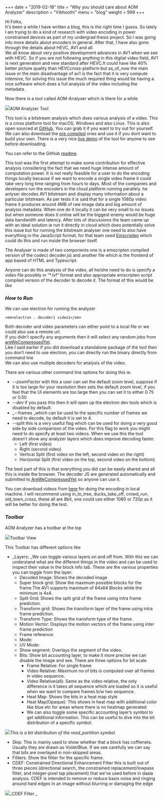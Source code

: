 +++
date = "2019-02-18"
title = "Why you should care about AOM Analyzer"
description = "Vibhoothi"
menu = "blog"
weight = 999
+++

Hi Folks,  
It's been a while I have written a blog, this is the right time I guess. So lately I am trying to do a kind of research with video encoding in power constrained devices as part of my undergrad thesis project. So I was going into more details about encoders in general. After that, I have also gone through the details about HEVC, AV1 and all.   
We all know about very positive development advances in AV1 when we see with HEVC. So if you are not following anything in this digital video field, AV1 is next generation and new standard after HEVC.It could have like 40% better picture quality than HEVCcross-platform but as_of_now the main issue or the main disadvantage of av1 is the fact that it is very compute intensive, for solving this issue the much required thing would be having a nice software which does a full analysis of the video including the metadata.



Now there is a tool called AOM-Analyser which is there for a while 


![](https://lh6.googleusercontent.com/20ijuaXucLNYrviX0V5jbp0D_ZoVbRcHuxgjKVwafRoPL_hiwzbpu0jhL0Quq0nnVLMHEOzyoFuHchipcaT5g79FBJs05VKX3JlWoKCL3bHU9FP50CM8gTV_cuXOaDMXgek20dJg)AOM Analyzer Tool 



<!-- more -->





This tool is a bitstream analysis which does various analysis of a video. This is a cross platform tool for macOS, Windows and also Linux. This is also open sourced at [GitHub](https://github.com/mbebenita/aomanalyzer). You can grab it if you want to try out for yourself. We can also download the [pre compiled](https://people.xiph.org/~mbebenita/analyzer/) ones and use it if you dont want to build your own. There is a very nice [live demo](https://arewecompressedyet.com/analyzer/?maxFrames=10&d=https://people.xiph.org/~mbebenita/analyzer/inspect.js&f=https://people.xiph.org/~mbebenita/analyzer/output.ivf) of the tool for anyone to see before downloading.







You can refer to the GitHub [readme](https://github.com/mbebenita/aomanalyzer/blob/master/README.md).







This tool was the first attempt to make some contribution for effective analysis considering the fact that we need huge intense amount of computation power. It is not really feasible for a user to do the encoding things locally because if we want to encode a single video frame it could take very long time ranging from hours to days. Most of the companies and developers run the encoders in the cloud platform running parallely. he anlyser decodes AV1 bitstream and display many information about a particular bitstream. As per tests it is said that for a single 1080p video frame it produces around 4MB of raw image data and big amount of analysis metadata. When one do it locally it can be very small to no issues but when someone does it online will be the biggest enemy would be huge data bandwidth and latency. After lots of discussions the team came up with an ideal solution ie run it directly in cloud which does potentially solve this issue but for running the bitstream analyser one need to also have everything  in the JavaScript format, for that team used [Emscripten](http://kripken.github.io/emscripten-site/) which could do this and run inside the browser itself. 







The Analyser is made of two components one is a emscripten compiled version of the codec( decoder.js) and another file which is the frontend of app based of HTML and Typescript.







Anyone can do this analysis of the video, all he/she need to do is specify a video file possibly in “*.ivf” format and also appropriate emscripten script compiled version of the decoder to decode it. The format of this would be like 







### **_How to Run_**







We can use electron for running the analyzer






    
    <em>electron . decoder1 video1</em>







Both decoder and video parameters can either point to a local file or we could also use a remote url.   
If you didn’t specify any arguments then it will select any random jobs from [areWeCompressedYet](https://arewecompressedyet.com/).  
Like I said earlier if you did download a standalone package of the tool then you don’t need to use electron, you can directly run the binary directly from command line  
We can also use multiple decoders for analysis of the video.







There are various other command line options for doing this ie.







  * _--zoomFactor_ with this a user can set the default zoom level, suppose if it is too large for your resolution then sets the default zoom level, if you feel that the UI elements are too large then you can set it to either 0.75 or 0.50
  * _--dev_ if you pass this then it will open up the electron dev tools which is disabled by default.
  * _--frames _which can be used to the specific number of frames we need to decode, by default it is set to 4.
  * --split this is a very useful flag which can be used for doing a very good side by side comparison of the video. For this flag to work you might need to do specify at least two videos. When we use this the tool doesn’t show any analyzer layers which does improve decoding faster.
    * Left (first video)
    * Right (second video)
    * Vertical Split (first video on the left, second video on the right)
    * Horizontal Split (first video on the top, second video on the bottom)






The best part of this is that everything you did can be easily shared and all this is inside the browser. The decoder JS are generated automatically and submitted to[ AreWeCompressedYet](https://arewecompressedyet.com/) so anyone can use it.







You can download videos from [here](https://media.xiph.org/video/derf/#F1) for doing the encoding in local machine. I will recommend using in_to_tree, ducks_take_off, crowd_run, old_town_cross, these all are 8bit, one could use either 1080 or 720p as it will be better for doing the test.







### **_Toolbar_**







AOM Analyzer has a toolbar at the top   






![](https://lh5.googleusercontent.com/yE_LXsBnE5DIEqzUWTVqD26AdFi9jilh46x9d037Ker5_1_kXwOYExYaZxZl1qu78Yq8llu71LrBtNOKIgKnUT_zyFwpSns0p2hy8WTxOwgODDQ3FpE-ARoDHUQzct0KwA4u9ORB)Toolbar View





This Toolbar has different options like







  * _Layers: _We can toggle various layers on and off from. With this we can understand what are the different things in the video and can be used to inspect their value in the block info tab. These are the various properties you can toggle from the layer:
    * Decoded Image: Shows the decoded image
    * Super block grid: Show the maximum possible blocks for the frame.The AV1 supports maximum of 64x64 Blocks while the minimum is 4x4.
    * Split Grid: Shows the split grid of the frame using intra frame prediction.
    * Transform grid: Shows the transform layer of the frame using intra frame prediction.
    * Transform Type: Shows the transform type of the frame.
    * Motion Vector: Displays the motion vectors of the frame using inter frame prediction
    * Frame reference:
    * Mode:
    * UV Mode: 
    * Show segment: Overlays the segment of the video.
    * Bits: Show bit accounting layer, to make it more precise we can disable the image and see. There are three options for bit scale 
      * Frame Relative: For single frame
      * Video Relative: Maximum no of bits is computed over all frames in video sequence. 
      * Video Relative(all): Same as the video relative, the only difference is it takes all sequence which are loaded so it is useful when we want to compare frames b/w two sequence.
      * Heat Map: Shows the bits in a heat map style
      * Heat Map(Opaque): This shows in heat map with additional color like blue etc for areas where there is no heatmap generated
      * We can also toggle some specific accounting layer’s symbol to get additional information. This can be useful to dive into the bit distribution of a specific symbol.  
  





![](https://lh5.googleusercontent.com/3e4tBkfytjAzU_jRhnPJEbImhJs08CTzD9UwGLIcRJ2lU64_DF_iU3dmSAuaSfeRtmSY9vqUPkCcWFmVe8ObIKGIRdpKjPVRXxsXo4ci3rC9EYLP5opa4x-F23h4q2I3S26QZJTO)_This is a bit distribution of the read_partition symbol._





  








  * Skip: This is mainly used to show whether that a block has coffienets. Usually they are drawn as Voilet/Blue. If we see carefully we can say that bits are overlayed in non-skipped areas.
  * Filiters: Show the filiter for the specific frame.
  * CDEF: Constrained Directional Enhancement Filter this is built out of three pieces (directional search, the constrained replacement/lowpass filter, and integer-pixel tap placement) that we’ve used before in daala analysis. CDEF is intended to remove or reduce basis noise and ringing around hard edges in an image without blurring or damaging the edge




![](https://lh4.googleusercontent.com/vBa4WAT8nnHMQ-9YK9dTX_fCCV_nCSBOyM8-f3DtefBX3jXT70PT5MaJMp1cKcVcDn-0cak5FlVd6-1FELSxAWt9a6xvHpwcI6vckKnWGSTrGsJHVClGi4xduKoCKf-4khi16J-9)_CDEF  Filter _
